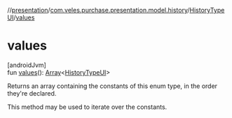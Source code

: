 //[presentation](../../../index.md)/[com.veles.purchase.presentation.model.history](../index.md)/[HistoryTypeUI](index.md)/[values](values.md)

# values

[androidJvm]\
fun [values](values.md)(): [Array](https://kotlinlang.org/api/latest/jvm/stdlib/kotlin/-array/index.html)&lt;[HistoryTypeUI](index.md)&gt;

Returns an array containing the constants of this enum type, in the order they're declared.

This method may be used to iterate over the constants.
